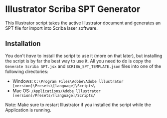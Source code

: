 # Illustrator Scriba SPT Generator

This Illustrator script takes the active Illustrator document and generates an SPT file for import into Scriba laser software.

## Installation

You don't _have_ to install the script to use it (more on that later), but installing the script is by far the best way to use it. All you need to do is copy the `Generate Scriba SPT.jsx` and `SCRIBA_SPT_TEMPLATE.json` files into one of the following directories:

* Windows: `C:\Program Files\Adobe\Adobe lllustrator [version]\Presets\[language]\Scripts\`
* Mac OS: `/Applications/Adobe lllustrator [version]/Presets/[language]/Scripts/`

Note: Make sure to restart Illustrator if you installed the script while the Application is running.
